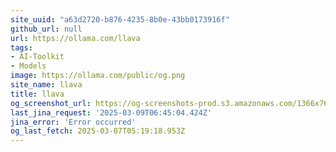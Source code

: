 ```yaml
---
site_uuid: "a63d2720-b876-4235-8b0e-43bb0173916f"
github_url: null
url: https://ollama.com/llava
tags:
- AI-Toolkit
- Models
image: https://ollama.com/public/og.png
site_name: llava
title: llava
og_screenshot_url: https://og-screenshots-prod.s3.amazonaws.com/1366x768/80/false/c42a9d41471b8cec75621b9f80c79464c473cde47a6d934cab7dcfbeb7922f99.jpeg
last_jina_request: '2025-03-09T06:45:04.424Z'
jina_error: 'Error occurred'
og_last_fetch: 2025-03-07T05:19:18.953Z
---
```


